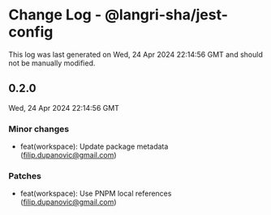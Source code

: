 # Change Log - @langri-sha/jest-config

This log was last generated on Wed, 24 Apr 2024 22:14:56 GMT and should not be
manually modified.

<!-- Start content -->

## 0.2.0

Wed, 24 Apr 2024 22:14:56 GMT

### Minor changes

- feat(workspace): Update package metadata (filip.dupanovic@gmail.com)

### Patches

- feat(workspace): Use PNPM local references (filip.dupanovic@gmail.com)
